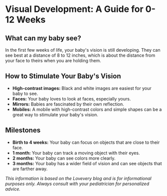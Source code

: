 # Visual Development: A Guide for 0-12 Weeks

## What can my baby see?

In the first few weeks of life, your baby's vision is still developing. They can see best at a distance of 8 to 12 inches, which is about the distance from your face to theirs when you are holding them.

## How to Stimulate Your Baby's Vision

*   **High-contrast images:** Black and white images are easiest for your baby to see.
*   **Faces:** Your baby loves to look at faces, especially yours.
*   **Mirrors:** Babies are fascinated by their own reflection.
*   **Mobiles:** A mobile with high-contrast colors and simple shapes can be a great way to stimulate your baby's vision.

## Milestones

*   **Birth to 4 weeks:** Your baby can focus on objects that are close to their face.
*   **1 month:** Your baby can track a moving object with their eyes.
*   **2 months:** Your baby can see colors more clearly.
*   **3 months:** Your baby has a wider field of vision and can see objects that are farther away.

*This information is based on the Lovevery blog and is for informational purposes only. Always consult with your pediatrician for personalized advice.*
